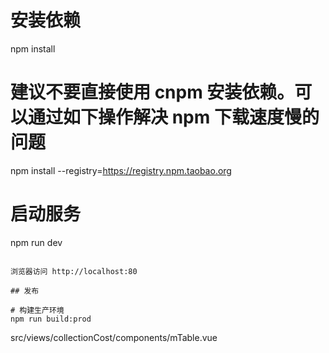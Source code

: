 # 安装依赖
npm install

# 建议不要直接使用 cnpm 安装依赖。可以通过如下操作解决 npm 下载速度慢的问题
npm install --registry=https://registry.npm.taobao.org

# 启动服务
npm run dev
```

浏览器访问 http://localhost:80

## 发布

# 构建生产环境
npm run build:prod
```

src/views/collectionCost/components/mTable.vue